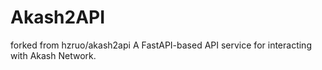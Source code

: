 # Akash2API
forked from hzruo/akash2api
A FastAPI-based API service for interacting with Akash Network.
